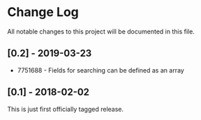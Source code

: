 Change Log
==========

All notable changes to this project will be documented in this file.

[0.2] - 2019-03-23
------------------

* 7751688 - Fields for searching can be defined as an array

[0.1] - 2018-02-02
------------------

This is just first officially tagged release.
